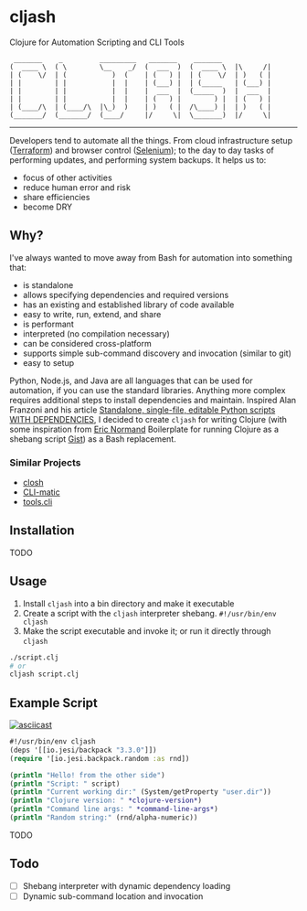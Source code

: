 # cljash

Clojure for Automation Scripting and CLI Tools

```
 _______    _         _________   _______    _______            
(  ____ \  ( \        \__    _/  (  ___  )  (  ____ \  |\     /|
| (    \/  | (           )  (    | (   ) |  | (    \/  | )   ( |
| |        | |           |  |    | (___) |  | (_____   | (___) |
| |        | |           |  |    |  ___  |  (_____  )  |  ___  |
| |        | |           |  |    | (   ) |        ) |  | (   ) |
| (____/\  | (____/\  |\_)  )    | )   ( |  /\____) |  | )   ( |
(_______/  (_______/  (____/     |/     \|  \_______)  |/     \|
```
---

Developers tend to automate all the things. From cloud infrastructure setup ([Terraform](https://www.terraform.io/)) and
browser control ([Selenium](https://www.seleniumhq.org/)); to the day to day tasks of performing updates, and performing
system backups. It helps us to:
* focus of other activities
* reduce human error and risk
* share efficiencies
* become DRY

## Why?

I've always wanted to move away from Bash for automation into something that:
* is standalone
* allows specifying dependencies and required versions
* has an existing and established library of code available
* easy to write, run, extend, and share
* is performant
* interpreted (no compilation necessary)
* can be considered cross-platform
* supports simple sub-command discovery and invocation (similar to git)
* easy to setup

Python, Node.js, and Java are all languages that can be used for automation, if you can use the standard libraries.
Anything more complex requires additional steps to install dependencies and maintain. Inspired Alan Franzoni and his
article [Standalone, single-file, editable Python scripts WITH DEPENDENCIES](https://www.franzoni.eu/single-file-editable-python-scripts-with-dependencies/), 
I decided to create `cljash` for writing Clojure (with some inspiration from [Eric Normand](https://github.com/ericnormand)
Boilerplate for running Clojure as a shebang script [Gist](https://gist.github.com/ericnormand/6bb4562c4bc578ef223182e3bb1e72c5/))
as a Bash replacement.

### Similar Projects

* [closh](https://github.com/dundalek/closh)
* [CLI-matic](https://github.com/l3nz/cli-matic)
* [tools.cli](https://github.com/clojure/tools.cli)

## Installation

TODO

## Usage

1. Install `cljash` into a bin directory and make it executable
1. Create a script with the `cljash` interpreter shebang. `#!/usr/bin/env cljash`
1. Make the script executable and invoke it; or run it directly through `cljash`

```bash
./script.clj 
# or
cljash script.clj
```

## Example Script

[![asciicast](https://asciinema.org/a/DemWRiWRkRz2v4ocFCHtarKxG.svg)](https://asciinema.org/a/DemWRiWRkRz2v4ocFCHtarKxG)

```clojure
#!/usr/bin/env cljash
(deps '[[io.jesi/backpack "3.3.0"]])
(require '[io.jesi.backpack.random :as rnd])

(println "Hello! from the other side")
(println "Script: " script)
(println "Current working dir:" (System/getProperty "user.dir"))
(println "Clojure version: " *clojure-version*)
(println "Command line args: " *command-line-args*)
(println "Random string:" (rnd/alpha-numeric))
```

TODO

## Todo

- [ ] Shebang interpreter with dynamic dependency loading
- [ ] Dynamic sub-command location and invocation
